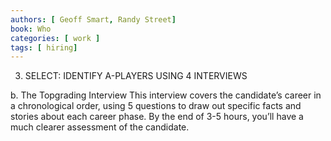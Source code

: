 ```yaml
---
authors: [ Geoff Smart, Randy Street]
book: Who
categories: [ work ]
tags: [ hiring]
---
```

3. SELECT: IDENTIFY A-PLAYERS USING 4 INTERVIEWS

b. The Topgrading Interview
This interview covers the candidate’s career in a chronological order, using 5 questions to draw out specific facts and stories about each career phase. By the end of 3-5 hours, you’ll have a much clearer assessment of the candidate.